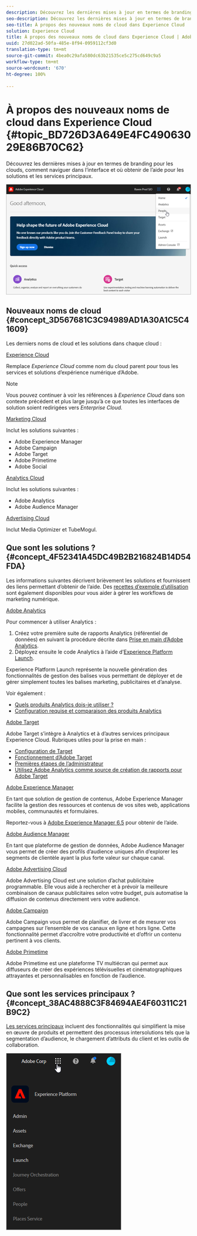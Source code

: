 ```yaml
---
description: Découvrez les dernières mises à jour en termes de branding pour les clouds, comment naviguer dans l’interface et où obtenir de l’aide pour les solutions et les services principaux.
seo-description: Découvrez les dernières mises à jour en termes de branding pour les clouds, comment naviguer dans l’interface et où obtenir de l’aide pour les solutions et les services principaux.
seo-title: À propos des nouveaux noms de cloud dans Experience Cloud
solution: Experience Cloud
title: À propos des nouveaux noms de cloud dans Experience Cloud | Adobe Experience Cloud
uuid: 27d022ad-50fa-485e-8f94-0959112cf3d0
translation-type: tm+mt
source-git-commit: 4bea0c29afa580dc63b21535ce5c275cd649c9a5
workflow-type: tm+mt
source-wordcount: '670'
ht-degree: 100%

---
```



# À propos des nouveaux noms de cloud dans Experience Cloud {#topic_BD726D3A649E4FC49063029E86B70C62}

Découvrez les dernières mises à jour en termes de branding pour les clouds, comment naviguer dans l’interface et où obtenir de l’aide pour les solutions et les services principaux.

![](assets/cloud-pulldown.png)

## Nouveaux noms de cloud {#concept_3D567681C3C94989AD1A30A1C5C41609}

Les derniers noms de cloud et les solutions dans chaque cloud :

[Experience Cloud](https://www.adobe.com/fr/experience-cloud.html?promoid=FZPQZ2HS&amp;mv=other)

Remplace *Experience Cloud* comme nom du cloud parent pour tous les services et solutions d’expérience numérique d’Adobe.

>[!NOTE]
>
>Vous pouvez continuer à voir les références à *Experience Cloud* dans son contexte précédent et plus large jusqu’à ce que toutes les interfaces de solution soient redirigées vers *Enterprise Cloud.*

[Marketing Cloud](https://www.adobe.com/fr/marketing-cloud.html)

Inclut les solutions suivantes :

* Adobe Experience Manager
* Adobe Campaign
* Adobe Target
* Adobe Primetime
* Adobe Social

[Analytics Cloud](https://www.adobe.com/fr/data-analytics-cloud.html)

Inclut les solutions suivantes :

* Adobe Analytics
* Adobe Audience Manager

[Advertising Cloud](https://www.adobe.com/fr/advertising-cloud.html)

Inclut Media Optimizer et TubeMogul.

## Que sont les solutions ?  {#concept_4F52341A45DC49B2B216824B14D54FDA}

Les informations suivantes décrivent brièvement les solutions et fournissent des liens permettant d’obtenir de l’aide. Des [recettes d’exemple d’utilisation](https://helpx.adobe.com/marketing-cloud/how-to/use-cases.html) sont également disponibles pour vous aider à gérer les workflows de marketing numérique.

[Adobe Analytics](https://docs.adobe.com/content/help/fr-FR/analytics/landing/home.html)

Pour commencer à utiliser Analytics :

1. Créez votre première suite de rapports Analytics (référentiel de données) en suivant la procédure décrite dans [Prise en main d’Adobe Analytics](https://docs.adobe.com/content/help/fr-FR/analytics/analyze/analysis-workspace/home.html).
1. Déployez ensuite le code Analytics à l’aide d’[Experience Platform Launch](https://docs.adobe.com/content/help/fr-FR/launch/using/intro/get-started/quick-start.html).

Experience Platform Launch représente la nouvelle génération des fonctionnalités de gestion des balises vous permettant de déployer et de gérer simplement toutes les balises marketing, publicitaires et d’analyse.

Voir également :

* [Quels produits Analytics dois-je utiliser ?](https://docs.adobe.com/content/help/fr-FR/analytics/admin/admin-overview/which-analytics-tool.html)
* [Configuration requise et comparaison des produits Analytics](https://docs.adobe.com/content/help/fr-FR/analytics/admin/admin-overview/analytics-product-comparison.html)

[Adobe Target](https://docs.adobe.com/content/help/fr-FR/target/using/target-home.html)

Adobe Target s’intègre à Analytics et à d’autres services principaux Experience Cloud. Rubriques utiles pour la prise en main :

* [Configuration de Target](https://docs.adobe.com/content/help/fr-FR/target/using/administer/administrating-target.html)
* [Fonctionnement d’Adobe Target](https://docs.adobe.com/content/help/fr-FR/target/using/introduction/how-target-works.html)
* [Premières étapes de l’administrateur](https://docs.adobe.com/content/help/fr-FR/target/using/administer/start-target.html)
* [Utilisez Adobe Analytics comme source de création de rapports pour Adobe Target](https://docs.adobe.com/content/help/fr-FR/target/using/integrate/a4t/a4t.html)

[Adobe Experience Manager](https://helpx.adobe.com/fr/support/experience-manager/6-5.html)

En tant que solution de gestion de contenus, Adobe Experience Manager facilite la gestion des ressources et contenus de vos sites web, applications mobiles, communautés et formulaires.

Reportez-vous à [Adobe Experience Manager 6.5](https://helpx.adobe.com/fr/support/experience-manager/6-5.html) pour obtenir de l’aide.

[Adobe Audience Manager](https://docs.adobe.com/content/help/fr-FR/audience-manager/user-guide/aam-home.html)

En tant que plateforme de gestion de données, Adobe Audience Manager vous permet de créer des profils d’audience uniques afin d’explorer les segments de clientèle ayant la plus forte valeur sur chaque canal.

[Adobe Advertising Cloud](https://docs.adobe.com/content/help/fr-FR/release-notes/experience-cloud/current.html#adcloud)

Adobe Advertising Cloud est une solution d’achat publicitaire programmable. Elle vous aide à rechercher et à prévoir la meilleure combinaison de canaux publicitaires selon votre budget, puis automatise la diffusion de contenus directement vers votre audience.

[Adobe Campaign](https://docs.adobe.com/content/help/en/campaign-standard/using/getting-started/about-adobe-campaign/campaign-orchestration.html)

Adobe Campaign vous permet de planifier, de livrer et de mesurer vos campagnes sur l’ensemble de vos canaux en ligne et hors ligne. Cette fonctionnalité permet d’accroître votre productivité et d’offrir un contenu pertinent à vos clients.

[Adobe Primetime](https://helpx.adobe.com/fr/support/primetime.html)

Adobe Primetime est une plateforme TV multiécran qui permet aux diffuseurs de créer des expériences télévisuelles et cinématographiques attrayantes et personnalisables en fonction de l’audience.

## Que sont les services principaux ?  {#concept_38AC4888C3F84694AE4F60311C21B9C2}

[Les services principaux](https://docs.adobe.com/content/help/fr-FR/core-services/interface/about-core-services/core-services-landing.html) incluent des fonctionnalités qui simplifient la mise en œuvre de produits et permettent des processus intersolutions tels que la segmentation d’audience, le chargement d’attributs du client et les outils de collaboration.

![](assets/core-services.png)
